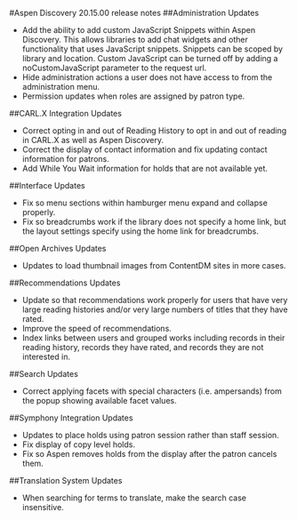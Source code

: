 #Aspen Discovery 20.15.00 release notes
##Administration Updates
- Add the ability to add custom JavaScript Snippets within Aspen Discovery. This allows libraries to add chat widgets and other functionality that uses JavaScript snippets. Snippets can be scoped by library and location. Custom JavaScript can be turned off by adding a noCustomJavaScript parameter to the request url.
- Hide administration actions a user does not have access to from the administration menu.
- Permission updates when roles are assigned by patron type.  

##CARL.X Integration Updates
- Correct opting in and out of Reading History to opt in and out of reading in CARL.X as well as Aspen Discovery. 
- Correct the display of contact information and fix updating contact information for patrons. 
- Add While You Wait information for holds that are not available yet.

##Interface Updates
- Fix so menu sections within hamburger menu expand and collapse properly.
- Fix so breadcrumbs work if the library does not specify a home link, but the layout settings specify using the home link for breadcrumbs. 

##Open Archives Updates
- Updates to load thumbnail images from ContentDM sites in more cases.

##Recommendations Updates
- Update so that recommendations work properly for users that have very large reading histories and/or very large numbers of titles that they have rated. 
- Improve the speed of recommendations.
- Index links between users and grouped works including records in their reading history, records they have rated, and records they are not interested in. 

##Search Updates
- Correct applying facets with special characters (i.e. ampersands) from the popup showing available facet values.  

##Symphony Integration Updates
- Updates to place holds using patron session rather than staff session. 
- Fix display of copy level holds. 
- Fix so Aspen removes holds from the display after the patron cancels them.

##Translation System Updates
- When searching for terms to translate, make the search case insensitive. 
